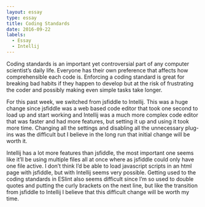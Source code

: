 ```yaml
---
layout: essay
type: essay
title: Coding Standards
date: 2016-09-22
labels:
  - Essay
  - Intellij
---
```


Coding standards is an important yet controversial part of any computer scientist’s daily life.  Everyone has their own preference that affects how comprehensible each code is.  Enforcing a coding standard is great for breaking bad habits if they happen to develop but at the risk of frustrating the coder and possibly making even simple tasks take longer.

For this past week, we switched from jsfiddle to Intellij.  This was a huge change since jsfiddle was a web based code editor that took one second to load up and start working and Intellij was a much more complex code editor that was faster and had more features, but setting it up and using it took more time.  Changing all the settings and disabling all the unnecessary plug-ins was the difficult but I believe in the long run that initial change will be worth it.

Intellij has a lot more features than jsfiddle, the most important one seems like it’ll be using multiple files all at once where as jsfiddle could only have one file active.  I don’t think I’d be able to load javascript scripts in an html page with jsfiddle, but with Intellij seems very possible.  Getting used to the coding standards in ESlint also seems difficult since I’m so used to double quotes and putting the curly brackets on the next line, but like the transition from jsfiddle to Intellij I believe that this difficult change will be worth my time.
